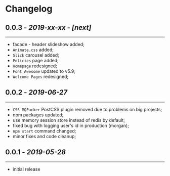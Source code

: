 # Changelog

## **0.0.3** - *2019-xx-xx* - **_[next]_**
*******************************************************************************
* facade - header slideshow added;
* `Animate.css` added;
* `Slick` carousel added;
* `Policies` page added;
* `Homepage` redesigned;
* `Font Awesome` updated to v5.9;
* `Welcome Pages` redesigned;


## **0.0.2** - *2019-06-27*
*******************************************************************************
* `CSS MQPacker` PostCSS plugin removed due to problems on big projects;
* npm packages updated;
* use memory session store instead of redis by default;
* fixed bug with logging user's id in production (morgan);
* `npm start` command changed;
* minor fixes and code cleanup;


## **0.0.1** - *2019-05-28*
*******************************************************************************
* initial release